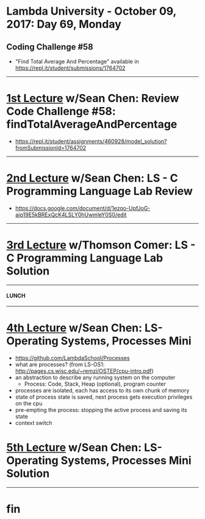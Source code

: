 # Lambda University - October 09, 2017: Day 69, Monday
## Coding Challenge #58
- "Find Total Average And Percentage" available in https://repl.it/student/submissions/1764702
***
# [1st Lecture](https://youtu.be/7sBMwuVb0EI) w/Sean Chen: Review Code Challenge #58: findTotalAverageAndPercentage
- https://repl.it/student/assignments/460928/model_solution?fromSubmissionId=1764702

***
# [2nd Lecture](NO_VIDEO_RECORDED) w/Sean Chen: LS - C Programming Language Lab Review
- https://docs.google.com/document/d/1ezqo-UpfJoG-aiq19E5kBRExQcK4LSLY0hUwmleY0S0/edit

***
# [3rd Lecture](https://youtu.be/8JbGDEv-Txg) w/Thomson Comer: LS - C Programming Language Lab Solution
***
#### LUNCH
***
# [4th Lecture](https://youtu.be/V6MaRvOikUE) w/Sean Chen: LS-Operating Systems, Processes Mini
- https://github.com/LambdaSchool/Processes
- what are processes? (from LS-OS1: http://pages.cs.wisc.edu/~remzi/OSTEP/cpu-intro.pdf)
- an abstraction to describe any running system on the computer
  - Process: Code, Stack, Heap (optional), program counter
- processes are isolated, each has access to its own chunk of memory
- state of process state is saved, next process gets execution privileges on the cpu
- pre-empting the process: stopping the active process and saving its state
- context switch

# [5th Lecture](https://youtu.be/zQDSUU9m_6g) w/Sean Chen: LS-Operating Systems, Processes Mini Solution
***
# fin
